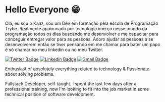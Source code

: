 # Hello Everyone 😁

Olá, eu sou o Kaaz, sou um Dev em formação pela escola de Programação Trybe. Realmente apaixonado por tecnologia imerço nesse mundo da programação todos os dias buscando me desenvolver e me capacitar para conceguir entregar valor para as pessoas. Adoro ajudar as pessoas a se desenvolverem então se tiver pensando em me chamar para bater um papo é só chamar no meu linkedin ou no meu Twitter.

[![Twitter Badge](https://img.shields.io/badge/-@CAzTuliao-00acee?style=flat-square&labelColor=00acee&logo=twitter&logoColor=white&link=https://twitter.com/CAzTuliao)](https://twitter.com/CAzTuliao) 
[![Linkedin Badge](https://img.shields.io/badge/-Tulio%20Camargo-0e76a8?style=flat-square&logo=Linkedin&logoColor=white&link=https://www.linkedin.com/in/tulio-kaaz/)](https://www.linkedin.com/in/tulio-kaaz/) 
[![Gmail Badge](https://img.shields.io/badge/-tuliocaz.windcoast@gmail.com-d44638?style=flat-square&logo=Gmail&logoColor=white&link=mailto:tuliocaz.windcoast@gmail.com)](mailto:tuliocaz.windcoast@gmail.com)

Enthusiast of absolutely everything related to technology & Passionate about solving problems.

Fullstack Developer, self-taught. I spent the last few days after a professional training, now I'm looking to fit into the job market in some technical position of software development.
